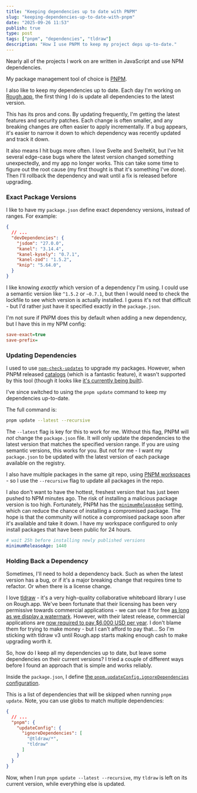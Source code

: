 ```yaml
---
title: "Keeping dependencies up to date with PNPM"
slug: "keeping-dependencies-up-to-date-with-pnpm"
date: "2025-09-26 11:53"
publish: true
type: post
tags: ["pnpm", "dependencies", "tldraw"]
description: "How I use PNPM to keep my project deps up-to-date."
---
```


Nearly all of the projects I work on are written in JavaScript and use NPM dependencies.

My package management tool of choice is [PNPM](https://pnpm.io/).

I also like to keep my dependencies up to date. Each day I'm working on [Rough.app](https://rough.app), the first thing I do is update all dependencies to the latest version.

This has its pros and cons. By updating frequently, I'm getting the latest features and security patches. Each change is often smaller, and any breaking changes are often easier to apply incrementally. If a bug appears, it's easier to narrow it down to which dependency was recently updated and track it down.

It also means I hit bugs more often. I love Svelte and SvelteKit, but I've hit several edge-case bugs where the latest version changed something unexpectedly, and my app no longer works. This can take some time to figure out the root cause (my first thought is that it's something I've done). Then I'll rollback the dependency and wait until a fix is released before upgrading. 

### Exact Package Versions

I like to have my `package.json` define exact dependency versions, instead of ranges.  For example:

```json title="package.json"
{
  // ...
  "devDependencies": {
    "jsdom": "27.0.0",
    "kanel": "3.14.4",
    "kanel-kysely": "0.7.1",
    "kanel-zod": "1.5.2",
    "knip": "5.64.0",
  }
}
```

I like knowing _exactly_ which version of a dependency I'm using.  I could use a semantic version like `^1.5.2` or `~0.7.1`, but then I would need to check the lockfile to see which version is actually installed. I guess it's not that difficult - but I'd rather just have it specified exactly in the `package.json`.

I'm not sure if PNPM does this by default when adding a new dependency, but I
have this in my NPM config:


```ini title="~/.npmrc"
save-exact=true
save-prefix=
```

### Updating Dependencies

I used to use [`npm-check-updates`](https://github.com/tjunnone/npm-check-updates) to upgrade my packages. However, when PNPM released [catalogs](https://pnpm.io/catalogs) (which is a fantastic feature), it wasn't supported by this tool (though it looks like [it's currently being built](https://github.com/raineorshine/npm-check-updates/pull/1533)).

I've since switched to using the `pnpm update` command to keep my dependencies up-to-date.

The full command is:

```bash frame="terminal"
pnpm update --latest --recursive
```

The `--latest` flag is key for this to work for me. Without this flag, PNPM will _not_ change the `package.json` file. It will only update the dependencies to the latest version that matches the specified version range. If you are using semantic versions, this works for you. But not for me - I want my `package.json` to be updated with the latest version of each package available on the registry. 

I also have multiple packages in the same git repo, using [PNPM workspaces](https://pnpm.io/workspaces) - so I use the `--recursive` flag to update all packages in the repo.

I also don't want to have the hottest, freshest version that has just been pushed to NPM minutes ago. The risk of installing a malicious package version is too high. Fortunately, PNPM has the [`minimumReleaseAge`](https://pnpm.io/blog/releases/10.16) setting, which can reduce the chance of installing a compromised package. The hope is that the community will notice a compromised package soon after it's available and take it down. I have my workspace configured to only install packages that have been public for 24 hours.

```yaml title="pnpm-workspace.yaml"
# wait 25h before installing newly published versions
minimumReleaseAge: 1440 
```

### Holding Back a Dependency

Sometimes, I'll need to hold a dependency back. Such as when the latest version has a bug, or if it's a major breaking change that requires time to refactor. Or when there is a license change.

I love [tldraw](https://tldraw.dev/) - it's a very high-quality collaborative whiteboard library I use on Rough.app. We've been fortunate that their licensing has been very permissive towards commercial applications - we can use it for free [as long as we display a watermark](https://tldraw.dev/releases/v3.0.0). However, with their latest release, commercial applications are [now required to pay $6,000 USD per year](https://tldraw.dev/releases/v4.0.0). I don't blame them for trying to make money - but I can't afford to pay that... So I'm sticking with tldraw v3 until Rough.app starts making enough cash to make upgrading worth it.

So, how do I keep all my dependencies up to date, but leave some dependencies on their current versions? I tried a couple of different ways before I found an approach that is simple and works reliably.

Inside the `package.json`, I define [the `pnpm.updateConfig.ignoreDependencies` configuration](https://pnpm.io/settings#updateconfigignoredependencies).

This is a list of dependencies that will be skipped when running `pnpm update`. Note, you can use globs to match multiple dependencies:

```json title="package.json"
{
  // ...
  "pnpm": {
    "updateConfig": {
      "ignoreDependencies": [
        "@tldraw/*",
        "tldraw"
      ]
    }
  }
}
```

Now, when I run `pnpm update --latest --recursive`, my `tldraw` is left on its current version, while everything else is updated.
